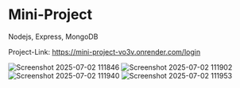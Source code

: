 # Mini-Project
Nodejs, Express, MongoDB

Project-Link: https://mini-project-vo3v.onrender.com/login

![Screenshot 2025-07-02 111846](https://github.com/user-attachments/assets/60c2c6ab-16d1-443a-b36e-aab3234d4723)
![Screenshot 2025-07-02 111902](https://github.com/user-attachments/assets/e0e54017-98f5-406b-88d2-dfe65dfc7fca)
![Screenshot 2025-07-02 111940](https://github.com/user-attachments/assets/9e82cdfa-9ccb-4294-b21d-74057f669fc4)
![Screenshot 2025-07-02 111953](https://github.com/user-attachments/assets/2dcd974b-491c-441e-a73c-cfc60dc3e583)
